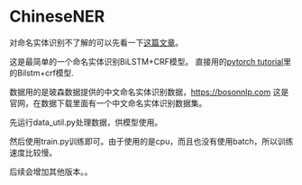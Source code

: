 # ChineseNER

对命名实体识别不了解的可以先看一下<a href="https://blog.csdn.net/buppt/article/details/81180361">这篇文章</a>。

这是最简单的一个命名实体识别BiLSTM+CRF模型。
直接用的<a href="https://pytorch.org/tutorials/beginner/nlp/advanced_tutorial.html">pytorch tutorial</a>里的Bilstm+crf模型.

数据用的是玻森数据提供的中文命名实体识别数据，https://bosonnlp.com 这是官网，在数据下载里面有一个中文命名实体识别数据集。

先运行data_util.py处理数据，供模型使用。

然后使用train.py训练即可。由于使用的是cpu，而且也没有使用batch，所以训练速度比较慢。

后续会增加其他版本。。
